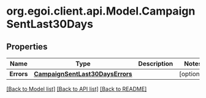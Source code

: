 # org.egoi.client.api.Model.CampaignSentLast30Days
## Properties

Name | Type | Description | Notes
------------ | ------------- | ------------- | -------------
**Errors** | [**CampaignSentLast30DaysErrors**](CampaignSentLast30DaysErrors.md) |  | [optional] 

[[Back to Model list]](../README.md#documentation-for-models) [[Back to API list]](../README.md#documentation-for-api-endpoints) [[Back to README]](../README.md)

